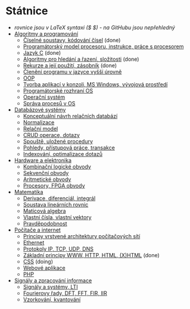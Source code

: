 # Státnice
- *rovnice jsou v LaTeX syntaxi ($ $) - na GitHubu jsou nepřehledný*
- [Algoritmy a programování](Algoritmy%20a%20programování/Algoritmy%20a%20programování.md)
    - [Číselné soustavy, kódování čísel](Algoritmy%20a%20programování/Číslené%20soustavy,%20kódování%20čísel.md) (done)
    - [Programátorský model procesoru, instrukce, práce s procesorem](Algoritmy%20a%20programování/Programátorský%20model%20procesoru,%20instrukce,%20práce%20s%20procesorem.md)
    - [Jazyk C](Algoritmy%20a%20programování/Jazyk%20C.md) (done)
    - [Algoritmy pro hledání a řazení, složitosti](Algoritmy%20a%20programování/Algoritmy%20pro%20hledání%20a%20řazení,%20složitosti.md) (done)
    - [Rekurze a její použití, zásobník](Algoritmy%20a%20programování/Rekurze%20a%20její%20použití,%20zásobník.md) (done)
    - [Členění programu v jazyce vyšší úrovně](Algoritmy%20a%20programování/Členění%20programu%20v%20jazyce%20vyšší%20úrovně.md)
    - [OOP](Algoritmy%20a%20programování/OOP.md) 
    - [Tvorba aplikací v konzoli, MS Windows, vývojová prostředí](Algoritmy%20a%20programování/Tvorba%20aplikací%20v%20konzoli,%20MS%20Windows,%20vývojová%20prostředí.md)
    - [Programátorské rozhraní OS](Algoritmy%20a%20programování/Programátorské%20rozhraní%20OS.md)
    - [Operační systém](Algoritmy%20a%20programování/Operační%20systém.md)
    - [Správa procesů v OS](Algoritmy%20a%20programování/Správa%20procesů%20v%20OS.md)
- [Databázové systémy](Databázové%20systémy/Datab%C3%A1zov%C3%A9%20syst%C3%A9my.md)
    - [Konceptuální návrh relačních databází](Databázové%20systémy/Konceptuální%20návrh%20relačních%20databází.md)
    - [Normalizace](Databázové%20systémy/Normalizace.md)
    - [Relační model](Databázové%20systémy/Relační%20model.md)
    - [CRUD operace, dotazy](Databázové%20systémy/CRUD%20operace,%20dotazy.md)
    - [Spouště, uložené procedury](Databázové%20systémy/Spouště,%20uložené%20procedury.md)
    - [Pohledy, přístupová práce, transakce](Databázové%20systémy/Pohledy,%20přístupová%20práce,%20transakce.md)
    - [Indexování, optimalizace dotazů](Databázové%20systémy/Indexování,%20optimalizace%20dotazů.md)
- [Hardware a elektronika](Hardware%20a%20elektronika/Hardware%20a%20elektronika.md)
    - [Kombinační logické obvody](Hardware%20a%20elektronika/Kombinační%20logické%20obvody.md)
    - [Sekvenční obvody](Hardware%20a%20elektronika/Sekvenční%20obvody.md)
    - [Aritmetické obvody](Hardware%20a%20elektronika/Aritmetické%20obvody.md)
    - [Procesory, FPGA obvody](Hardware%20a%20elektronika/Procesory,%20FPGA%20obvody.md)
- [Matematika](Matematika/Matematika.md)
    - [Derivace, diferenciál, integrál](Matematika/Derivace,%20diferenciál,%20integrál.md)
    - [Soustava lineárních rovnic](Matematika/Soustava%20lineárních%20rovnic.md)
    - [Maticová algebra](Matematika/Maticová%20algebra.md)
    - [Vlastní čísla, vlastní vektory](Matematika/Vlastní%20čísla,%20vlastní%20vektory.md)
    - [Pravděpodobnost](Matematika/Pravděpodobnost.md)
- [Počítače a internet](Počítače%20a%20internet/Po%C4%8D%C3%ADta%C4%8Dov%C3%A9%20s%C3%ADt%C4%9B%20a%20internet.md)
    - [Principy vrstvené architektury počítačových sítí](Počítače%20a%20internet/Principy%20vrstvené%20architektury%20počítačových%20sítí.md)
    - [Ethernet](Počítače%20a%20internet/Ethernet.md)
    - [Protokoly IP, TCP, UDP, DNS](Počítače%20a%20internet/Protokoly%20IP,%20TCP,%20UDP,%20DNS.md)
    - [Základní principy WWW, HTTP, HTML, (X)HTML](Počítače%20a%20internet/Základní%20principy%20WWW,%20HTTP,%20HTML,%20(X)HTML.md) (done)
    - [CSS](Počítače%20a%20internet/CSS.md) (doing)
    - [Webové aplikace](Počítače%20a%20internet/Webové%20aplikace.md)
    - [PHP](Počítače%20a%20internet/PHP.md)
- [Signály a zpracování informace](Signály%20a%20zpracování%20informace/Sign%C3%A1ly%20a%20zpracov%C3%A1n%C3%AD%20informace.md)
    - [Signály a systémy, LTI](Signály%20a%20zpracování%20informace/Signály%20a%20systémy,%20LTI.md)
    - [Fourierovy řady, DFT, FFT, FIR, IIR](Signály%20a%20zpracování%20informace/Fourierovy%20řady,%20DFT,%20FFT,%20FIR,%20IIR.md)
    - [Vzorkování, kvantování](Signály%20a%20zpracování%20informace/Vzorkování,%20kvantování.md)
